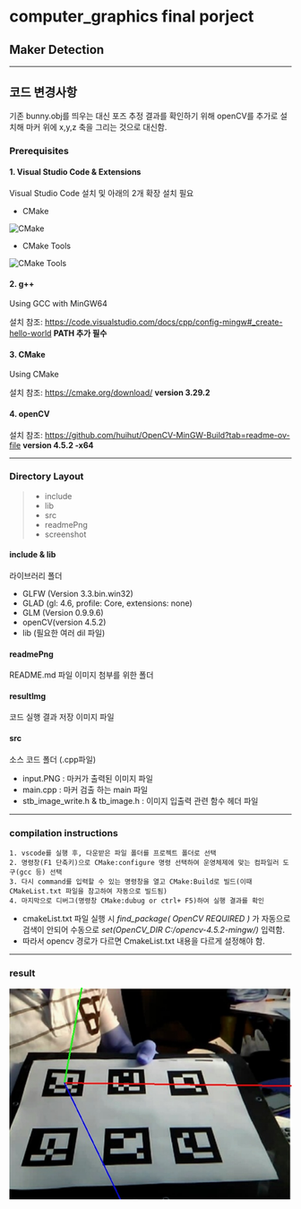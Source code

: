 # computer_graphics final porject

## Maker Detection
---

## 코드 변경사항
기존 bunny.obj를 띄우는 대신 포즈 추정 결과를 확인하기 위해 openCV를 추가로 설치해 마커 위에 x,y,z 축을 그리는 것으로 대신함.

### Prerequisites
#### 1. Visual Studio Code & Extensions
Visual Studio Code 설치 및 아래의 2개 확장 설치 필요

+ CMake

![CMake](https://github.com/bessrabel/computer_graphics-hw4/blob/main/readmePng/cmake.PNG)

+ CMake Tools

![CMake Tools](https://github.com/bessrabel/computer_graphics-hw4/blob/main/readmePng/cmakeTools.PNG)

#### 2. g++
Using GCC with MinGW64

설치 참조: <https://code.visualstudio.com/docs/cpp/config-mingw#_create-hello-world> **PATH 추가 필수**

#### 3. CMake 
Using CMake

설치 참조: <https://cmake.org/download/> **version 3.29.2**

#### 4. openCV

설치 참조: <https://github.com/huihut/OpenCV-MinGW-Build?tab=readme-ov-file> **version 4.5.2 -x64**

---

### Directory Layout
> + include
> + lib
> + src
> + readmePng
> + screenshot


#### include & lib
라이브러리 폴더
+ GLFW (Version 3.3.bin.win32)
+ GLAD (gl: 4.6, profile: Core, extensions: none)
+ GLM (Version 0.9.9.6)
+ openCV(version 4.5.2)
+ lib (필요한 여러 dil 파일)

#### readmePng
README.md 파일 이미지 첨부를 위한 폴더

#### resultImg
코드 실행 결과 저장 이미지 파일

#### src
소스 코드 폴더 (.cpp파일)
+ input.PNG : 마커가 출력된 이미지 파일
+ main.cpp : 마커 검출 하는 main 파일  
+ stb_image_write.h & tb_image.h : 이미지 입출력 관련 함수 헤더 파일
---

### compilation instructions

```
1. vscode를 실행 후, 다운받은 파일 폴더를 프로젝트 폴더로 선택 
2. 명령창(F1 단축키)으로 CMake:configure 명령 선택하여 운영체제에 맞는 컴파일러 도구(gcc 등) 선택
3. 다시 command를 입력할 수 있는 명령창을 열고 CMake:Build로 빌드(이때 CMakeList.txt 파일을 참고하여 자동으로 빌드됨)
4. 마지막으로 디버그(명령창 CMake:dubug or ctrl+ F5)하여 실행 결과를 확인
```

+ cmakeList.txt 파일 실행 시 *find_package( OpenCV REQUIRED )* 가 자동으로 검색이 안되어 수동으로  *set(OpenCV_DIR C:/opencv-4.5.2-mingw/)* 입력함.
+ 따라서 opencv 경로가 다르면 CmakeList.txt 내용을 다르게 설정해야 함.

 ---
 
### result

![input_a](https://github.com/bessrabel/computer_graphics-project/blob/main/resultImg/homography_image_0.jpg)

